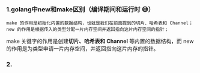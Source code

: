 ### 1.golang中new和make区别（编译期间和运行时 😅）

    make 的作用是初始化内置的数据结构，也就是我们在前面提到的切片、哈希表和 Channel；
    new 的作用是根据传入的类型分配一片内存空间并返回指向这片内存空间的指针；

make 关键字的作用是创建**切片、哈希表和 Channel** 等内置的数据结构，而 new 的作用是为类型申请一片内存空间，并返回指向这片内存的指针。

### 2.